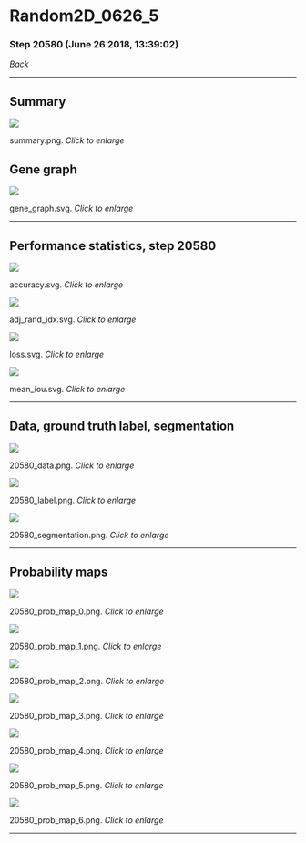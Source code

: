 # Random2D_0626_5

### Step 20580 (June 26 2018, 13:39:02)

[_Back_](..)

---

## Summary

<div class="images"><a href="media/summary.png"><img  src="media/summary.png" align="center"></a><p>summary.png. <i>Click to enlarge</i></p></div>

## Gene graph

<div class="images"><a href="media/gene_graph.svg"><img  src="media/gene_graph.svg" align="center"></a><p>gene_graph.svg. <i>Click to enlarge</i></p></div>

---

## Performance statistics, step 20580

<div class="images"><a href="media/accuracy.svg"><img class="mini" src="media/accuracy.svg" align="center"></a><p>accuracy.svg. <i>Click to enlarge</i></p></div>
<div class="images"><a href="media/adj_rand_idx.svg"><img class="mini" src="media/adj_rand_idx.svg" align="center"></a><p>adj_rand_idx.svg. <i>Click to enlarge</i></p></div>
<div class="images"><a href="media/loss.svg"><img class="mini" src="media/loss.svg" align="center"></a><p>loss.svg. <i>Click to enlarge</i></p></div>
<div class="images"><a href="media/mean_iou.svg"><img class="mini" src="media/mean_iou.svg" align="center"></a><p>mean_iou.svg. <i>Click to enlarge</i></p></div>

---

## Data, ground truth label, segmentation

<div class="images"><a href="media/20580_data.png"><img class="mini" src="media/20580_data.png" align="center"></a><p>20580_data.png. <i>Click to enlarge</i></p></div>
<div class="images"><a href="media/20580_label.png"><img class="mini" src="media/20580_label.png" align="center"></a><p>20580_label.png. <i>Click to enlarge</i></p></div>
<div class="images"><a href="media/20580_segmentation.png"><img class="mini" src="media/20580_segmentation.png" align="center"></a><p>20580_segmentation.png. <i>Click to enlarge</i></p></div>

---

## Probability maps

<div class="images"><a href="media/20580_prob_map_0.png"><img class="mini" src="media/20580_prob_map_0.png" align="center"></a><p>20580_prob_map_0.png. <i>Click to enlarge</i></p></div>
<div class="images"><a href="media/20580_prob_map_1.png"><img class="mini" src="media/20580_prob_map_1.png" align="center"></a><p>20580_prob_map_1.png. <i>Click to enlarge</i></p></div>
<div class="images"><a href="media/20580_prob_map_2.png"><img class="mini" src="media/20580_prob_map_2.png" align="center"></a><p>20580_prob_map_2.png. <i>Click to enlarge</i></p></div>
<div class="images"><a href="media/20580_prob_map_3.png"><img class="mini" src="media/20580_prob_map_3.png" align="center"></a><p>20580_prob_map_3.png. <i>Click to enlarge</i></p></div>
<div class="images"><a href="media/20580_prob_map_4.png"><img class="mini" src="media/20580_prob_map_4.png" align="center"></a><p>20580_prob_map_4.png. <i>Click to enlarge</i></p></div>
<div class="images"><a href="media/20580_prob_map_5.png"><img class="mini" src="media/20580_prob_map_5.png" align="center"></a><p>20580_prob_map_5.png. <i>Click to enlarge</i></p></div>
<div class="images"><a href="media/20580_prob_map_6.png"><img class="mini" src="media/20580_prob_map_6.png" align="center"></a><p>20580_prob_map_6.png. <i>Click to enlarge</i></p></div>

---


